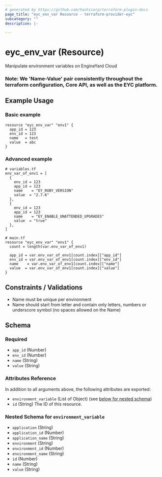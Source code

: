 ```yaml
---
# generated by https://github.com/hashicorp/terraform-plugin-docs
page_title: "eyc_env_var Resource - terraform-provider-eyc"
subcategory: ""
description: |-
  
---
```


# eyc_env_var (Resource)

Manipulate environment variables on EngineYard Cloud

### Note: We 'Name-Value' pair consistently throughout the terraform configuration, Core API, as well as the EYC platform.


## Example Usage

### Basic example

```
resource "eyc_env_var" "env1" {
  app_id = 123
  env_id = 123
  name   = test
  value  = abc
}
```

### Advanced example

```
# variables.tf
env_var_of_env1 = [
  {
    env_id = 123
    app_id = 123
    name    = "EY_RUBY_VERSION"
    value  = "2.7.6"
  },
  {
    env_id = 123
    app_id = 123
    name    = "EY_ENABLE_UNATTENDED_UPGRADES"
    value  = "true"
  },
]

# main.tf
resource "eyc_env_var" "env1" {
  count = length(var.env_var_of_env1)

  app_id = var.env_var_of_env1[count.index]["app_id"]
  env_id = var.env_var_of_env1[count.index]["env_id"]
  name    = var.env_var_of_env1[count.index]["name"]
  value  = var.env_var_of_env1[count.index]["value"]
}

```

## Constraints / Validations

- Name must be unique per environment
- Name should start from letter and contain only letters, numbers or underscore symbol (no spaces allowed on the Name)


<!-- schema generated by tfplugindocs -->
## Schema

### Required

- `app_id` (Number)
- `env_id` (Number)
- `name` (String)
- `value` (String)

### Attributes Reference

In addition to all arguments above, the following attributes are exported:

- `environment_variable` (List of Object) (see [below for nested schema](#nestedatt--environment_variable))
- `id` (String) The ID of this resource.

<a id="nestedatt--environment_variable"></a>
### Nested Schema for `environment_variable`

- `application` (String)
- `application_id` (Number)
- `application_name` (String)
- `environment` (String)
- `environment_id` (Number)
- `environment_name` (String)
- `id` (Number)
- `name` (String)
- `value` (String)

